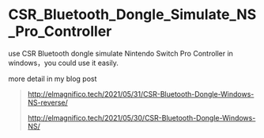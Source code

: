 # CSR_Bluetooth_Dongle_Simulate_NS_Pro_Controller

use CSR Bluetooth dongle simulate Nintendo Switch Pro Controller in windows，you could use it easily.



more detail in my blog post

> http://elmagnifico.tech/2021/05/31/CSR-Bluetooth-Dongle-Windows-NS-reverse/
>
> http://elmagnifico.tech/2021/05/30/CSR-Bluetooth-Dongle-Windows-NS/